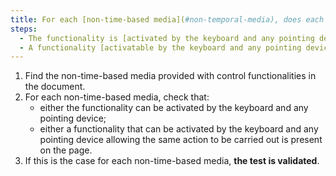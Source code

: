 ```yaml
---
title: For each [non-time-based media](#non-temporal-media), does each feature satisfy one of these conditions?
steps:
  - The functionality is [activated by the keyboard and any pointing device](#accessible-and-activated-by-the-keyboard-and-any-pointing-device).
  - A functionality [activatable by the keyboard and any pointing device](#accessible-and-activable-by-the-keyboard-and-any-pointing-device) allowing the same action to be carried out is present on the page.
---
```


1. Find the non-time-based media provided with control functionalities in the document.
2. For each non-time-based media, check that:
   - either the functionality can be activated by the keyboard and any pointing device;
   - either a functionality that can be activated by the keyboard and any pointing device allowing the same action to be carried out is present on the page.
3. If this is the case for each non-time-based media, **the test is validated**.
